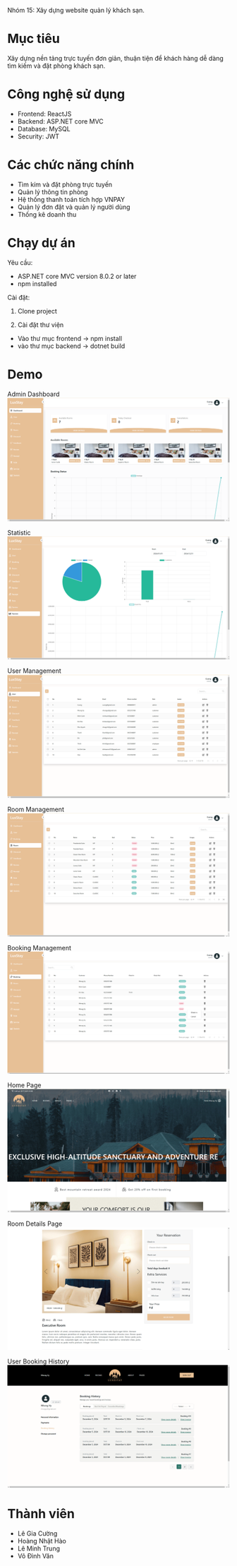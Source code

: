Nhóm 15: Xây dựng website quản lý khách sạn.

# Mục tiêu

Xây dựng nền tảng trực tuyến đơn giản, thuận tiện để khách hàng dễ dàng tìm kiếm và đặt phòng khách sạn.

# Công nghệ sử dụng

- Frontend: ReactJS
- Backend: ASP.NET core MVC
- Database: MySQL
- Security: JWT

# Các chức năng chính

- Tìm kím và đặt phòng trực tuyến
- Quản lý thông tin phòng
- Hệ thống thanh toán tích hợp VNPAY
- Quản lý đơn đặt và quản lý người dùng
- Thống kê doanh thu

# Chạy dự án

Yêu cầu:

- ASP.NET core MVC version 8.0.2 or later
- npm installed

Cài đặt:

1. Clone project

2. Cài đặt thư viện

- Vào thư mục frontend -> npm install
- vào thư mục backend -> dotnet build

# Demo

Admin Dashboard
![alt text](DemoImages/image-2.png)

Statistic
![alt text](DemoImages/image-3.png)

User Management
![alt text](DemoImages/image-4.png)

Room Management
![alt text](DemoImages/image-7.png)

Booking Management
![alt text](DemoImages/image-8.png)

Home Page
![alt text](DemoImages/image-5.png)

Room Details Page
![alt text](DemoImages/image-6.png)

User Booking History
![alt text](DemoImages/image-9.png)

# Thành viên

- Lê Gia Cường
- Hoàng Nhật Hào
- Lê Minh Trung
- Võ Đình Văn
